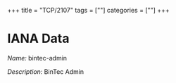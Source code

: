 +++
title = "TCP/2107"
tags = [""]
categories = [""]
+++

# IANA Data

_Name:_ bintec-admin

_Description:_ BinTec Admin

